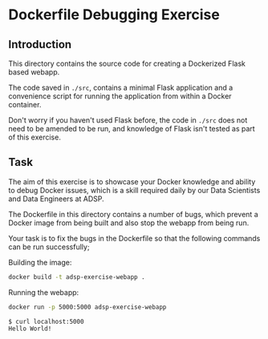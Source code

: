 # Dockerfile Debugging Exercise

## Introduction

This directory contains the source code for creating a Dockerized Flask based webapp.

The code saved in `./src`, contains a minimal Flask application and a convenience script for running
the application from within a Docker container. 

Don't worry if you haven't used Flask before, the code in `./src` does not need to be amended to be run,
and knowledge of Flask isn't tested as part of this exercise.

## Task

The aim of this exercise is to showcase your Docker knowledge and ability to debug Docker issues, which is a skill
required daily by our Data Scientists and Data Engineers at ADSP.

The Dockerfile in this directory contains a number of bugs, which prevent a Docker image from being built and also
stop the webapp from being run.

Your task is to fix the bugs in the Dockerfile so that the following commands can be run successfully;

Building the image:
```bash
docker build -t adsp-exercise-webapp .
```

Running the webapp:
```bash
docker run -p 5000:5000 adsp-exercise-webapp
```

```bash
$ curl localhost:5000
Hello World!
```